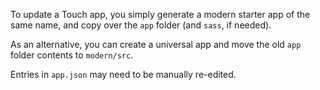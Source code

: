 To update a Touch app, you simply generate a modern starter app of the same name, and copy
over the `app` folder (and `sass`, if needed). 

As an alternative, you can create a universal app and move the old `app` folder contents to 
`modern/src`.


Entries in `app.json` may need to be manually re-edited.


